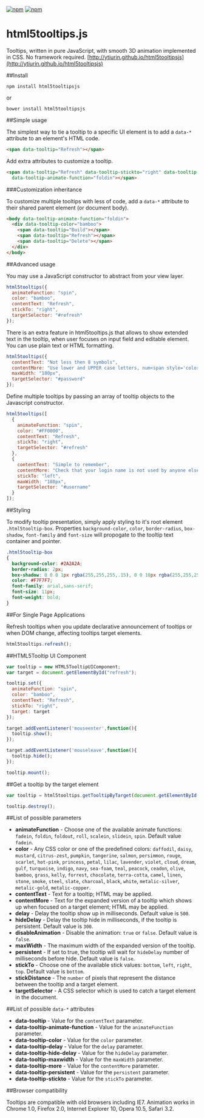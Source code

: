 [![npm](https://img.shields.io/npm/v/html5tooltipsjs.svg?maxAge=2592000)](https://www.npmjs.com/package/html5tooltipsjs)
[![npm](https://img.shields.io/npm/dm/html5tooltipsjs.svg?maxAge=2592000)](https://www.npmjs.com/package/html5tooltipsjs)

html5tooltips.js
===============
Tooltips, written in pure JavaScript, with smooth 3D animation implemented in CSS. No framework required. [http://ytiurin.github.io/html5tooltipsjs](http://ytiurin.github.io/html5tooltipsjs)

##Install
```
npm install html5tooltipsjs
```
or
```
bower install html5tooltipsjs
```

##Simple usage

The simplest way to tie a tooltip to a specific UI element is to add a `data-*` attribute to an element's HTML code.

```html
<span data-tooltip="Refresh"></span>
```

Add extra attributes to customize a tooltip.

```html
<span data-tooltip="Refresh" data-tooltip-stickto="right" data-tooltip-color="bamboo"
  data-tooltip-animate-function="foldin"></span>
```

###Customization inheritance

To customize multiple tooltips with less of code, add a `data-*` attribute to their shared parent element (or document body).

```html
<body data-tooltip-animate-function="foldin">
  <div data-tooltip-color="bamboo">
    <span data-tooltip="Build"></span>
    <span data-tooltip="Refresh"></span>
    <span data-tooltip="Delete"></span>
  </div>
</body>
```

##Advanced usage

You may use a JavaScript constructor to abstract from your view layer.

```javascript
html5tooltips({
  animateFunction: "spin",
  color: "bamboo",
  contentText: "Refresh",
  stickTo: "right",
  targetSelector: "#refresh"
});
```

There is an extra feature in html5tooltips.js that allows to show extended text in the tooltip, when user focuses on input field and editable element. You can use plain text or HTML formatting.

```javascript
html5tooltips({
  contentText: "Not less then 8 symbols",
  contentMore: "Use lower and UPPER case letters, num<span style='color:red'>6</span>ers and spec<span style='color:red'>!</span>al symbols to make password safe and secure.",
  maxWidth: "180px",
  targetSelector: "#password"
});
```

Define multiple tooltips by passing an array of tooltip objects to the Javascript constructor.

```javascript
html5tooltips([
  {
    animateFunction: "spin",
    color: "#FF0000",
    contentText: "Refresh",
    stickTo: "right",
    targetSelector: "#refresh"
  },
  {
    contentText: "Simple to remember",
    contentMore: "Check that your login name is not used by anyone else.",
    stickTo: "left",
    maxWidth: "180px",
    targetSelector: "#username"
  }
]);
```

##Styling

To modify tooltip presentation, simply apply styling to it's root element `.html5tooltip-box`. Properties `background-color`, `color`, `border-radius`, `box-shadow`, `font-family` and  `font-size` will propogate to the tooltip text container and pointer.

```css
.html5tooltip-box
{
  background-color: #2A2A2A;
  border-radius: 2px;
  box-shadow: 0 0 0 1px rgba(255,255,255,.15), 0 0 10px rgba(255,255,255,.15);
  color: #F7F7F7;
  font-family: arial,sans-serif;
  font-size: 11px;
  font-weight: bold;
}
```

##For Single Page Applications

Refresh tooltips when you update declarative announcement of tooltips or when DOM change, affecting tooltips target elements.

```javascript
html5tooltips.refresh();
```

##HTML5Tooltip UI Component

```javascript
var tooltip = new HTML5TooltipUIComponent;
var target = document.getElementById("refresh");

tooltip.set({
  animateFunction: "spin",
  color: "bamboo",
  contentText: "Refresh",
  stickTo: "right",
  target: target
});

target.addEventListener('mouseenter',function(){
  tooltip.show();
});

target.addEventListener('mouseleave',function(){
  tooltip.hide();
});

tooltip.mount();
```

##Get a tooltip by the target element

```javascript
var tooltip = html5tooltips.getTooltipByTarget(document.getElementById('myElement'));

tooltip.destroy();
```

##List of possible parameters

- **animateFunction** - Choose one of the available animate functions: ``fadein``, ``foldin``, ``foldout``, ``roll``, ``scalein``, ``slidein``, ``spin``. Default value ``fadein``.
- **color** - Any CSS color or one of the predefined colors: ``daffodil``, ``daisy``, ``mustard``, ``citrus-zest``, ``pumpkin``, ``tangerine``, ``salmon``, ``persimmon``, ``rouge``, ``scarlet``, ``hot-pink``, ``princess``, ``petal``, ``lilac``, ``lavender``, ``violet``, ``cloud``, ``dream``, ``gulf``, ``turquoise``, ``indigo``, ``navy``, ``sea-foam``, ``teal``, ``peacock``, ``ceadon``, ``olive``, ``bamboo``, ``grass``, ``kelly``, ``forrest``, ``chocolate``, ``terra-cotta``, ``camel``, ``linen``, ``stone``, ``smoke``, ``steel``, ``slate``, ``charcoal``, ``black``, ``white``, ``metalic-silver``, ``metalic-gold``, ``metalic-copper``.
- **contentText** - Text for a tooltip; HTML may be applied.
- **contentMore** - Text for the expanded version of a tooltip which shows up when focused on a target element; HTML may be applied.
- **delay** - Delay the tooltip show up in milliseconds. Default value is ``500``.
- **hideDelay** - Delay the tooltip hide in milliseconds, if the tooltip is persistent. Default value is ``300``.
- **disableAnimation** - Disable the animation: ``true`` or ``false``. Default value is ``false``.
- **maxWidth** - The maximum width of the expanded version of the tooltip.
- **persistent** - If set to true, the tooltip will wait for `hideDelay` number of milliseconds before hide. Default value is `false`.
- **stickTo** - Choose one of the available stick values: ``bottom``, ``left``, ``right``, ``top``. Default value is ``bottom``.
- **stickDistance** - The ``number`` of pixels that represent the distance between the tooltip and a target element.
- **targetSelector** - A CSS selector which is used to catch a target element in the document.

##List of possible `data-*` attributes

- **data-tooltip** - Value for the `contentText` parameter.
- **data-tooltip-animate-function** - Value for the `animateFunction` parameter.
- **data-tooltip-color** - Value for the `color` parameter.
- **data-tooltip-delay** - Value for the `delay` parameter.
- **data-tooltip-hide-delay** - Value for the `hideDelay` parameter.
- **data-tooltip-maxwidth** - Value for the `maxWidth` parameter.
- **data-tooltip-more** - Value for the `contentMore` parameter.
- **data-tooltip-persistent** - Value for the `persistent` parameter.
- **data-tooltip-stickto** - Value for the `stickTo` parameter.

##Browser compatibility

Tooltips are compatible with old browsers including IE7. Animation works in Chrome 1.0, Firefox 2.0, Internet Explorer 10, Opera 10.5, Safari 3.2.
